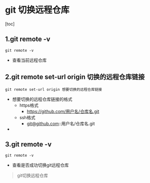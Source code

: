# git 切换远程仓库
[toc]
## 1.git remote -v
```
git remote -v
```
- 查看当前远程仓库
## 2.git remote set-url origin 切换的远程仓库链接
```
git remote set-url origin 想要切换的远程仓库链接
```
- 想要切换的远程仓库链接的格式
    - https格式
        - https://github.com/用户名/仓库名.git
    - ssh格式
        - git@github.com::用户名/仓库名.git
- 
## 3.git remote -v
```
git remote -v
```
- 查看是否成功切换git远程仓库
>git切换远程仓库